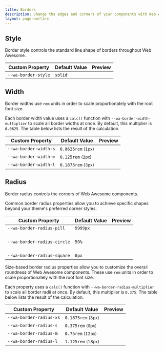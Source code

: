 ```yaml
---
title: Borders
description: Change the edges and corners of your components with Web Awesome's border properties.
layout: page-outline
---
```


## Style

Border style controls the standard line shape of borders throughout Web Awesome.

| Custom Property     | Default Value | Preview                                                                 |
| ------------------- | ------------- | ----------------------------------------------------------------------- |
| `--wa-border-style` | `solid`       | <div class="swatch" style="border-style: var(--wa-border-style)"></div> |

## Width

Border widths use `rem` units in order to scale proportionately with the root font size. 

Each border width value uses a `calc()` function with `--wa-border-width-multiplier` to scale all border widths at once. By default, this multiplier is `0.0625`. The table below lists the result of the calculation.

| Custom Property       | Default Value                    | Preview                                                                   |
| --------------------- | -------------------------------- | ------------------------------------------------------------------------- |
| `--wa-border-width-s` | `0.0625rem` <small>(1px)</small> | <div class="swatch" style="border-width: var(--wa-border-width-s)"></div> |
| `--wa-border-width-m` | `0.125rem` <small>(2px)</small>  | <div class="swatch" style="border-width: var(--wa-border-width-m)"></div> |
| `--wa-border-width-l` | `0.1875rem` <small>(3px)</small> | <div class="swatch" style="border-width: var(--wa-border-width-l)"></div> |

## Radius

Border radius controls the corners of Web Awesome components.

Common border radius properties allow you to achieve specific shapes beyond your theme's preferred corner styles.

| Custom Property             | Default Value | Preview                                                                                               |
| --------------------------- | ------------- | ----------------------------------------------------------------------------------------------------- |
| `--wa-border-radius-pill`   | `9999px`      | <div class="swatch" style="border-radius: var(--wa-border-radius-pill)"></div>                        |
| `--wa-border-radius-circle` | `50%`         | <div class="swatch" style="aspect-ratio: 1 / 1; border-radius: var(--wa-border-radius-circle)"></div> |
| `--wa-border-radius-square` | `0px`         | <div class="swatch" style="border-radius: var(--wa-border-radius-square)"></div>                      |

Size-based border radius properties allow you to customize the overall roundness of Web Awesome components. These use `rem` units in order to scale proportionately with the root font size. 

Each property uses a `calc()` function with `--wa-border-radius-multiplier` to scale all border radii at once. By default, this multiplier is `0.375`. The table below lists the result of the calculation.

| Custom Property         | Default Value                    |  Preview                                                                     |
| ----------------------- | -------------------------------- | ---------------------------------------------------------------------------- |
| `--wa-border-radius-xs` | `0.1875rem` <small>(3px)</small> | <div class="swatch" style="border-radius: var(--wa-border-radius-xs)"></div> |
| `--wa-border-radius-s`  | `0.375rem` <small>(6px)</small>  | <div class="swatch" style="border-radius: var(--wa-border-radius-s)"></div>  |
| `--wa-border-radius-m`  | `0.75rem` <small>(12px)</small>  | <div class="swatch" style="border-radius: var(--wa-border-radius-m)"></div>  |
| `--wa-border-radius-l`  | `1.125rem` <small>(18px)</small> | <div class="swatch" style="border-radius: var(--wa-border-radius-l)"></div>  |
